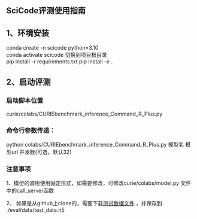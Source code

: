 ## SciCode评测使用指南
## 1、环境安装

conda create -n scicode python=3.10  
conda activate scicode
切换到项目根目录  
pip install -r requirements.txt
pip install -e .

## 2、启动评测

### 启动脚本位置 
curie/colabs/CURIEbenchmark_inference_Command_R_Plus.py

### 命令行参数传递：
python colabs/CURIEbenchmark_inference_Command_R_Plus.py 模型名 模型url 并发数(可选，默认32)  




### 注意事项
1、模型的调用使用固定形式，如需要修改，可修改curie/colabs/model.py 文件中的call_server函数

2、
如果是从github上clone的，需要下载[测试数据文件](https://drive.google.com/drive/folders/1W5GZW6_bdiDAiipuFMqdUhvUaHIj6-pR?usp=drive_link) ，并保存到 ./eval/data/test_data.h5